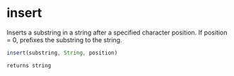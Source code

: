 # insert

 Inserts a substring in a string after a specified character
 position. If position = 0, prefixes the substring to the
 string.

```javascript
insert(substring, String, position)
```

```javascript
returns string
```
